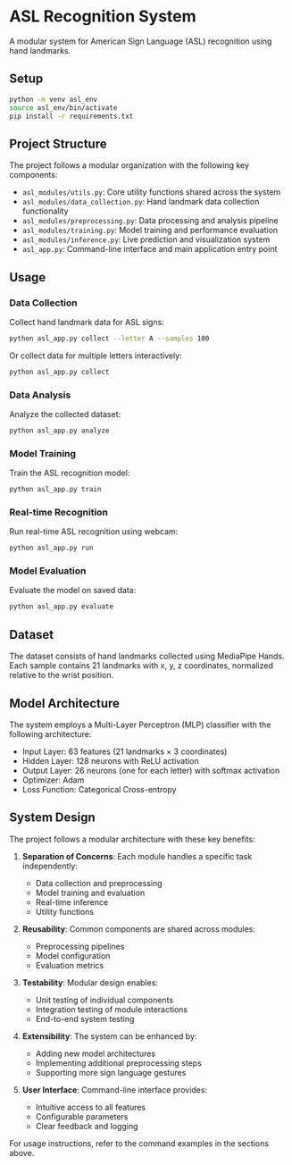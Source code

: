 # ASL Recognition System

A modular system for American Sign Language (ASL) recognition using hand landmarks.

## Setup

```bash
python -m venv asl_env
source asl_env/bin/activate
pip install -r requirements.txt
```

## Project Structure
The project follows a modular organization with the following key components:

- `asl_modules/utils.py`: Core utility functions shared across the system
- `asl_modules/data_collection.py`: Hand landmark data collection functionality  
- `asl_modules/preprocessing.py`: Data processing and analysis pipeline
- `asl_modules/training.py`: Model training and performance evaluation
- `asl_modules/inference.py`: Live prediction and visualization system
- `asl_app.py`: Command-line interface and main application entry point

## Usage
### Data Collection
Collect hand landmark data for ASL signs:

```bash
python asl_app.py collect --letter A --samples 100
 ```

Or collect data for multiple letters interactively:

```bash
python asl_app.py collect
 ```

### Data Analysis
Analyze the collected dataset:

```bash
python asl_app.py analyze
 ```

### Model Training
Train the ASL recognition model:

```bash
python asl_app.py train
 ```

### Real-time Recognition
Run real-time ASL recognition using webcam:

```bash
python asl_app.py run
 ```

### Model Evaluation
Evaluate the model on saved data:

```bash
python asl_app.py evaluate
 ```

## Dataset
The dataset consists of hand landmarks collected using MediaPipe Hands.
Each sample contains 21 landmarks with x, y, z coordinates, normalized relative to the wrist position.

## Model Architecture
The system employs a Multi-Layer Perceptron (MLP) classifier with the following architecture:

- Input Layer: 63 features (21 landmarks × 3 coordinates)
- Hidden Layer: 128 neurons with ReLU activation
- Output Layer: 26 neurons (one for each letter) with softmax activation
- Optimizer: Adam
- Loss Function: Categorical Cross-entropy

## System Design
The project follows a modular architecture with these key benefits:

1. **Separation of Concerns**: Each module handles a specific task independently:
   - Data collection and preprocessing
   - Model training and evaluation
   - Real-time inference
   - Utility functions

2. **Reusability**: Common components are shared across modules:
   - Preprocessing pipelines
   - Model configuration
   - Evaluation metrics

3. **Testability**: Modular design enables:
   - Unit testing of individual components
   - Integration testing of module interactions
   - End-to-end system testing

4. **Extensibility**: The system can be enhanced by:
   - Adding new model architectures
   - Implementing additional preprocessing steps
   - Supporting more sign language gestures

5. **User Interface**: Command-line interface provides:
   - Intuitive access to all features
   - Configurable parameters
   - Clear feedback and logging

For usage instructions, refer to the command examples in the sections above.
